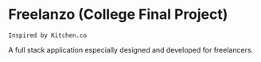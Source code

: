 # Freelanzo (College Final Project)

`Inspired by Kitchen.co`

A full stack application especially designed and developed for freelancers.